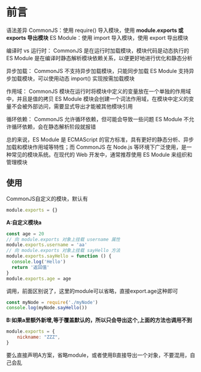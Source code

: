 # 前言

语法差异
CommonJS：使用 require() 导入模块，使用 **module.exports 或 exports 导出模块**
ES Module：使用 import 导入模块，使用 export 导出模块

编译时 vs 运行时：
CommonJS 是在运行时加载模块，模块代码是动态执行的
ES Module 是在编译时静态解析模块依赖关系，以便更好地进行优化和静态分析

异步加载：
CommonJS 不支持异步加载模块，只能同步加载
ES Module 支持异步加载模块，可以使用动态 import() 实现按需加载模块

作用域：
CommonJS 模块在运行时将模块中定义的变量放在一个单独的作用域中，并且是值的拷贝
ES Module 模块会创建一个词法作用域，在模块中定义的变量不会被外部访问，需要显式导出才能被其他模块引用

循环依赖：
CommonJS 允许循环依赖，但可能会导致一些问题
ES Module 不允许循环依赖，会在静态解析阶段就报错

总的来说，ES Module 是 ECMAScript 的官方标准，具有更好的静态分析、异步加载和模块作用域等特性；而 CommonJS 在 Node.js 等环境下广泛使用，是一种常见的模块系统。在现代的 Web 开发中，通常推荐使用 ES Module 来组织和管理模块

## 使用
CommonJS自定义的模块，默认有
```js
module.exports = {}
```
**A:自定义模块a**
```js
const age = 20
// 向 module.exports 对象上挂载 username 属性
module.exports.username = 'aa'
// 向 module.exports 对象上挂载 sayHello 方法
module.exports.sayHello = function () {
  console.log('Hello')
  return '返回值'
}
module.exports.age = age
```
调用，前面区别说了，这里的module可以省略，直接export.age这种即可
```js
const myNode = require('./myNode')
console.log(myNode.sayHello())
```
**B:如果a里额外新增,等于覆盖默认的，所以只会导出这个,上面的方法也调用不到**
```js
module.exports = {
    nickname: "ZZZ",
}
```
要么直接声明A方案，省略module，或者使用B直接导出一个对象，不要混用，自己会乱

